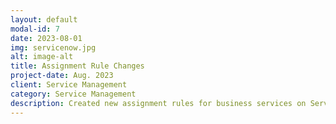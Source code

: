 ```yaml
---
layout: default
modal-id: 7
date: 2023-08-01
img: servicenow.jpg
alt: image-alt
title: Assignment Rule Changes
project-date: Aug. 2023
client: Service Management
category: Service Management
description: Created new assignment rules for business services on ServiceNow.
---
```

